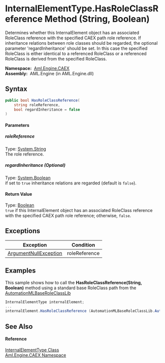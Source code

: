 InternalElementType.HasRoleClassReference Method (String, Boolean)
==================================================================
Determines whether this InternalElement object has an associated RoleClass reference with the specified CAEX path role reference. If inheritance relations between role classes should be regarded, the optional parameter 'regardInheritance' should be set. In this case the specified RoleClass is either identical to a referenced RoleClass or a referenced RoleClass is derived from the specified RoleClass.

  **Namespace:**  [Aml.Engine.CAEX][1]  
  **Assembly:**  AML.Engine (in AML.Engine.dll)

Syntax
------

```csharp
public bool HasRoleClassReference(
	string roleReference,
	bool regardInheritance = false
)
```

#### Parameters

##### *roleReference*
Type: [System.String][2]  
The role reference.

##### *regardInheritance* (Optional)
Type: [System.Boolean][3]  
 if set to `true` inheritance relations are regarded (default is `false`).

#### Return Value
Type: [Boolean][3]  
`true` if this InternalElement object has an associated RoleClass reference with the specified CAEX path role reference; otherwise, `false`. 

Exceptions
----------

Exception                  | Condition     
-------------------------- | ------------- 
[ArgumentNullException][4] | roleReference 


Examples
--------
 This sample shows how to call the **HasRoleClassReference(String, Boolean)** method using a standard base RoleClass path from the [AutomationMLBaseRoleClassLib][5]
```csharp
InternalElementType internalElement;
...
internalElement.HasRoleClassReference (AutomationMLBaseRoleClassLib.AutomationMLBaseRole);
```


See Also
--------

#### Reference
[InternalElementType Class][6]  
[Aml.Engine.CAEX Namespace][1]  

[1]: ../README.md
[2]: https://docs.microsoft.com/dotnet/api/system.string
[3]: https://docs.microsoft.com/dotnet/api/system.boolean
[4]: https://docs.microsoft.com/dotnet/api/system.argumentnullexception
[5]: ../../Aml.Engine.AmlObjects/AutomationMLBaseRoleClassLib/README.md
[6]: README.md
[7]: https://www.automationml.org
[8]: ../../icons/logoShade.png